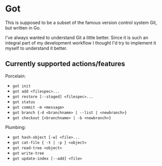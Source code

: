 # Got
This is supposed to be a subset of the famous version control system
Git, but written in Go.

I've always wanted to understand Git a little better. Since it is such
an integral part of my development workflow I thought I'd try to implement
it myself to understand it better.

## Currently supported actions/features
Porcelain:
- `got init`
- `got add <filespec>...`
- `got restore [--staged] <filespec>...`
- `got status`
- `got commit -m <message>`
- `got branch {-d <branchname> | --list | <newbranch>}`
- `got checkout {<branchname> | -b <newbranch>}`

Plumbing:
- `got hash-object [-w] <file>...`
- `got cat-file { -t | -p } <object>`
- `got read-tree <object>`
- `got write-tree`
- `got update-index [--add] <file>`